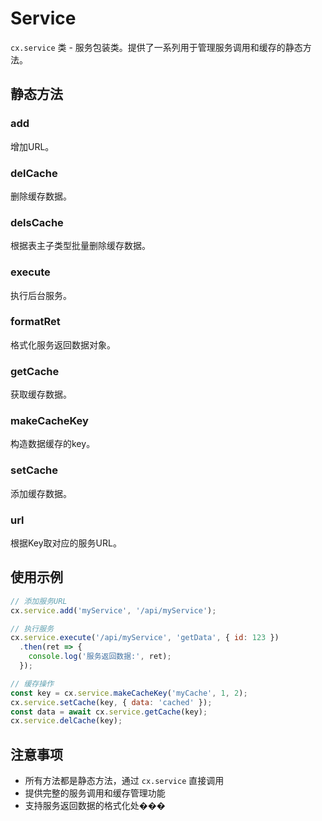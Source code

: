# Service

`cx.service` 类 - 服务包装类。提供了一系列用于管理服务调用和缓存的静态方法。

## 静态方法

### add
增加URL。

### delCache
删除缓存数据。

### delsCache
根据表主子类型批量删除缓存数据。

### execute
执行后台服务。

### formatRet
格式化服务返回数据对象。

### getCache
获取缓存数据。

### makeCacheKey
构造数据缓存的key。

### setCache
添加缓存数据。

### url
根据Key取对应的服务URL。

## 使用示例

```javascript
// 添加服务URL
cx.service.add('myService', '/api/myService');

// 执行服务
cx.service.execute('/api/myService', 'getData', { id: 123 })
  .then(ret => {
    console.log('服务返回数据:', ret);
  });

// 缓存操作
const key = cx.service.makeCacheKey('myCache', 1, 2);
cx.service.setCache(key, { data: 'cached' });
const data = await cx.service.getCache(key);
cx.service.delCache(key);
```

## 注意事项

- 所有方法都是静态方法，通过 `cx.service` 直接调用
- 提供完整的服务调用和缓存管理功能
- 支持服务返回数据的格式化处��� 